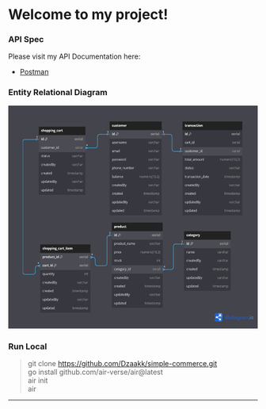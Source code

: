 # Welcome to my project!

### API Spec

Please visit my API Documentation here: 
- [Postman](https://documenter.getpostman.com/view/15530123/2sA3kSoNoz)
  
### Entity Relational Diagram

<img src="erd.png" alt="Description" width="600" height="450">

### Run Local

> git clone https://github.com/Dzaakk/simple-commerce.git    
> go install github.com/air-verse/air@latest   
> air init  
> air  
---